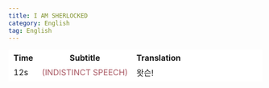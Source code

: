 ```yaml
---
title: I AM SHERLOCKED 
category: English
tag: English
---
```


<html>
  <head>
    <style>
      table, th, td {
         border:1px solid #FFFFFF;
         background-color: #ffffff;
       }
    </style>
   </head>
   <body>
     <table style="width:100%;">
       <thead>
        <tr><th>Time</th><th>Subtitle</th><th>Translation</th></tr>
       </thead>
       <tbody>
        <tr><td>12s</td><td><span style="color:#A95762">(INDISTINCT SPEECH)</span></td><td>왓슨!</td></tr>
       </tbody>
     </table>
 </body>
</html>
